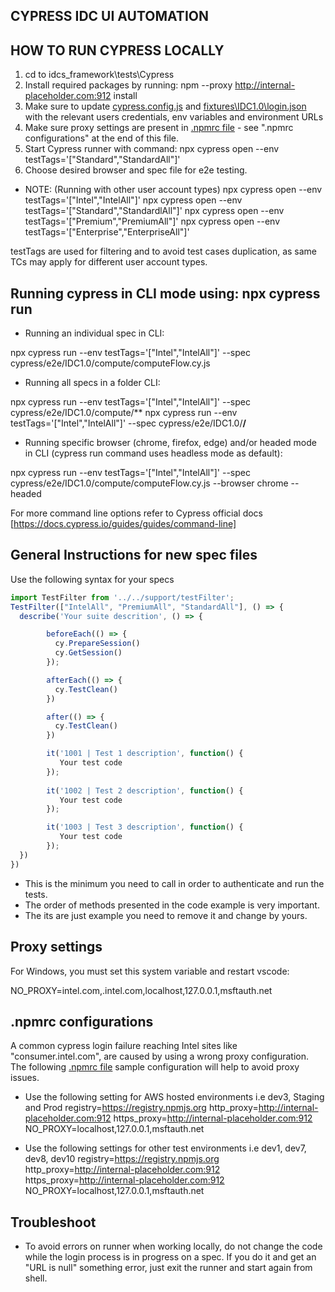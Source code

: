## CYPRESS IDC UI AUTOMATION

## HOW TO RUN CYPRESS LOCALLY

1. cd to idcs_framework\tests\Cypress    
2. Install required packages by running:  npm --proxy http://internal-placeholder.com:912 install
3. Make sure to update [cypress.config.js](./cypress.config.js) and [fixtures\IDC1.0\login.json](./cypress/fixtures/IDC1.0/login.json) with the relevant users credentials, env variables and environment URLs
4. Make sure proxy settings are present in [.npmrc file](/.npmrc)  - see ".npmrc configurations" at the end of this file.
5. Start Cypress runner with command:  npx cypress open --env testTags='["Standard","StandardAll"]'
6. Choose desired browser and spec file for e2e testing. 

* NOTE: 
(Running with other user account types)
npx cypress open --env testTags='["Intel","IntelAll"]'
npx cypress open --env testTags='["Standard","StandardlAll"]'
npx cypress open --env testTags='["Premium","PremiumAll"]'
npx cypress open --env testTags='["Enterprise","EnterpriseAll"]'

testTags are used for filtering and to avoid test cases duplication, as same TCs may apply for different user account types.

## Running cypress in CLI mode using: npx cypress run

* Running an individual spec in CLI:

npx cypress run --env testTags='["Intel","IntelAll"]' --spec cypress/e2e/IDC1.0/compute/computeFlow.cy.js

* Running all specs in a folder CLI:

npx cypress run --env testTags='["Intel","IntelAll"]' --spec cypress/e2e/IDC1.0/compute/**
npx cypress run --env testTags='["Intel","IntelAll"]' --spec cypress/e2e/IDC1.0/**/**

* Running specific browser (chrome, firefox, edge) and/or headed mode in CLI (cypress run command uses headless mode as default):

npx cypress run --env testTags='["Intel","IntelAll"]' --spec cypress/e2e/IDC1.0/compute/computeFlow.cy.js --browser chrome --headed

For more command line options refer to Cypress official docs [https://docs.cypress.io/guides/guides/command-line]

## General Instructions for new spec files

Use the following syntax for your specs

```js
import TestFilter from '../../support/testFilter';
TestFilter(["IntelAll", "PremiumAll", "StandardAll"], () => {
  describe('Your suite descrition', () => {

        beforeEach(() => {
          cy.PrepareSession()
          cy.GetSession()
        });

        afterEach(() => {
          cy.TestClean()
        })

        after(() => {
          cy.TestClean()
        })

        it('1001 | Test 1 description', function() {        
           Your test code
        });
        
        it('1002 | Test 2 description', function() {        
           Your test code
        });

        it('1003 | Test 3 description', function() {        
           Your test code
        });
  })
})

```

* This is the minimum you need to call in order to authenticate and run the tests.
* The order of methods presented in the code example is very important.
* The its are just example you need to remove it and change by yours.

## Proxy settings

For Windows, you must set this system variable and restart vscode:

NO_PROXY=intel.com,.intel.com,localhost,127.0.0.1,msftauth.net

## .npmrc configurations

A common cypress login failure reaching Intel sites like "consumer.intel.com", are caused by using a wrong proxy configuration.
The following [.npmrc file](/.npmrc) sample configuration will help to avoid proxy issues.

* Use the following setting for AWS hosted environments i.e dev3, Staging and Prod
registry=https://registry.npmjs.org
http_proxy=http://internal-placeholder.com:912
https_proxy=http://internal-placeholder.com:912
NO_PROXY=localhost,127.0.0.1,msftauth.net

* Use the following settings for other test environments i.e dev1, dev7, dev8, dev10
registry=https://registry.npmjs.org
http_proxy=http://internal-placeholder.com:912
https_proxy=http://internal-placeholder.com:912
NO_PROXY=localhost,127.0.0.1,msftauth.net

## Troubleshoot

* To avoid errors on runner when working locally, do not change the code while the login process is in progress on a spec. If you do it and get an "URL is null" something error, just exit the runner and start again from shell.

